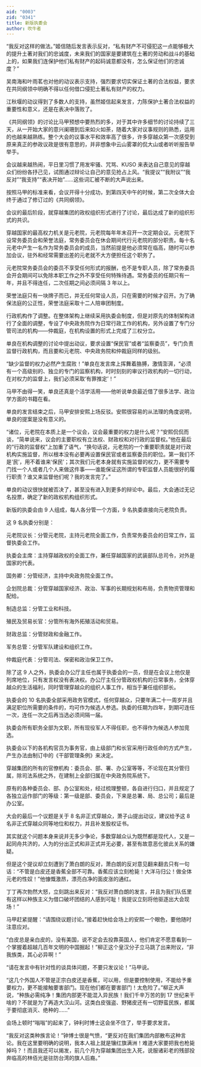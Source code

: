 ```yaml
---
aid: "0003"
zid: "0341"
title: 新版执委会
author: 吹牛者
---
```


“我反对这样的做法。”姬信随后发言表示反对，“私有财产不可侵犯这一点能够极大的提升土著对我们的忠诚度，未来我们的国家是要建筑在土著的劳动和战斗的基础上的，如果我们连保护他们私有财产的起码诚意都没有，怎么保证他们的忠诚度？”

吴南海和叶雨茗也对他的动议表示支持，强烈要求切实保证土著的合法权益，要求在共同纲领中明确不得以任何借口侵犯土著私有财产的权力。

江秋堰的动议得到了多数人的支持，虽然姬信起来发言，力陈保护土著合法权益的重要性和意义，还是在表决中落败了。

《共同纲领》的讨论比马甲预想中要热烈的多，对于其中许多细节的讨论持续了三天，从一开始大家的意兴阑珊到后来如火如荼，随着大家对议事规则的熟悉，运用的也越来越熟练。整个大会的议事水平和效率高了很多，许多穿越众第一次感受到原来真正的参政议政是很有意思的，并非想象中云山雾罩的侃大山或者听听报告举举手。

会议越来越热闹，平日里习惯了用发牢骚、咒骂、KUSO 来表达自己意见的穿越众们纷纷各抒己见，试图通过辩论让自己的意见抢占上风。“我提议”“我附议”“我反对”“我支持”“表决开始”……这些词汇被不断的大声说出来。

按照马甲的标准来看，会议开得十分成功，到第四天中午的时候，第二次全体大会终于通过了修订过的《共同纲领》。

会议的最后阶段，就穿越集团的政权组织形式进行了讨论，最后达成了新的组织形式的共识。

穿越国家的最高权力机关是元老院，元老院每年年末召开一次定期会议。元老院下设常务委员会和荣誉法庭，常务委员会在休会期间代行元老院的部分职责。每十名元老中产生一名作为常务委员会的成员，当然前提是他必须常在临高，随时可以参加会议，驻外和经常需要出差的元老就不大方便担任这个职务了。

元老院常务委员会的委员不享受任何形式的报酬，也不是专职人员，除了常务委员会开会期间可以免除本职工作之外不享受任何特殊待遇。常务委员的任期只有一年，并且不得连任，二次任期之间必须间隔 3 年以上。

荣誉法庭只有一块牌子而已，并无任何常设人员，只在需要的时候才召开。为了确保法庭的公正性，荣誉法庭采取十二人陪审团制度。

行政机构作了调整。在整体架构上继续采用执委会制度，但是对原先的体制架构进行了全面的调整，专设了中央政务院作为日常行政工作的机构，另外设置了专门分管司法的机构——仲裁庭，在机构设置的形式上完成了三权分立。

单良在机构调整的讨论中提出动议，要求设置“保民官”或者“监察委员”，专门负责监督行政机构，而且要和元老院、中央政务院和仲裁庭同样的级别。

“缺少监督的权力必然产生腐败！”单良在发言席上挥舞着胳膊，激情澎湃，“必须有一个高级别的、独立的专门的监察机构，时时刻刻的审议行政机构的一切行动，在对权力的监督上，我们必须采取‘有罪推定’！”

马甲不由得一笑，单良还真是个活学活用——他听说单良最近借了很多法学、政治学方面的书籍在看。

单良的发言结束之后，马甲安排安熙上场反驳。安熙很容易的从法理的角度说明，单良的提案是没有意义的。

“诸位，元老院在本质上是一个议会，议会最重要的权力是什么呢？”安熙侃侃而谈，“简单说来，议会的主要职权有立法权、财政权和对行政的监督权。”他在最后的“行政的监督权”上加重了语气，“换句话说，元老院的一个重要职责就是对行政机构实施监督，所以根本没有必要再设置保民官或者监察委员的职位。第一我们不是‘民’，用不着谁来‘保民’；其次我们元老本身就有实施监督的权力，更不需要专门找一个人或者几个人来做这件事——谁能保证这所谓的专职监督人员能很好的履行职责？谁又来监督他们呢？我的发言完了。”

单良的动议很快就被否决了，甚至没有进入到更多的辩论中。最后，大会通过无记名投票，确定了新的政权机构组织形式。

新版的执委会由 9 人组成，每人各分管一个方面，9 名执委直接向元老院负责。

这 9 名执委分别是：

元老院议长：分管元老院，主持元老院全面工作，负责常务委员会的日常工作，监督执委会工作。

执委会主席：主持穿越政权的全面工作，兼任穿越国家的武装部队总司令，对外是国家的代表。

国务卿：分管经济，主持中央政务院全面工作。

企划院总裁：分管穿越国家经济、政治、军事的长期规划和布局，负责物资管理和配给。

制造总监：分管工业和科技。

殖民及贸易长官：分管所有海外拓殖活动和贸易。

财政总监：分管财政和金融工作。

军务总管：分管军队建设和组织工作。

仲裁庭代表：分管司法、保密和政治保卫工作。

除了这 9 人之外，执委会办公厅主任也属于执委会的一员，但是在会议上他仅是列席地位，只有发言权没有表决权。办公厅主任分管政权机构的日常事务，全体穿越众的生活福利，同时管理穿越众的组织人事工作，相当于兼任组织部长。

执委会的 10 名执委全部采用政务官模式，任何穿越众，只要年满二十一周岁并且满足职位所需要的条件的，均可作为候选人参选。执委的任期为四年，到期可连任一次，连任一次之后再当选必须间隔一届。

执委会所有职务全部为文职，所有现役军人不得任职，也不得作为候选人参加竞选。

执委会以下的各机构官员为事务官，由上级部门和长官采用行政任命的方式产生，产生办法由制订中的《干部管理条例》来决定。

穿越集团的所有的官僚机构：委员会、部、署、办公室等等，不论现在其分管归属，除司法系统之外，在建制上全部归属在中央政务院系统下。

原有的各种委员会、部、办公室和处，经过梳理整顿，各自进行归口，并且规定了各独立运作部门的等级：第一级是部、委员会，下来是总署、局、总公司；最后是办公室。

大会的最后一个议题是关于 8 名非正式穿越众，萧子山提出动议，建议给予这 8 名非正式穿越众同等地位和权力，并且补发股权证书。

其实就这个问题本身来说并无多少争论，多数穿越众认为既然都是现代人，又是一起同舟共济的，人为的分出正式和非正式并无必要，甚至有故意恶化彼此关系的嫌疑。

但是这个提议却立刻遭到了萧白朗的反对，萧白朗的反对意见翻来翻去只有一句话：“不管是白皮还是香蕉全部不可靠。香蕉应该立刻枪毙！大洋马归公！做全体元老的性奴！”他慷慨激昂，漂亮白净的面皮涨的通红。

丁丁再次勃然大怒，立刻跳出来反对：“我反对萧白朗的发言，并且为我们队伍里有这样以种族主义为借口破坏团结的人感到可耻！我提议立刻将他驱逐出大会现场！”

马甲赶紧提醒：“请围绕议题讨论。”接着赶快给会场上的安熙一个眼色，要他随时注意应对。

“白皮总是亲白皮的，没有美国，说不定会去投靠英国人，他们肯定不愿意看到一个掌握着超越几百年文明的中国掘起！”柳正这个皇汉分子立马跳了出来附议，“非我族类，其心必异啊！”

“请在发言中有针对性的谈具体问题，不要只发议论！”马甲说。

“这几个外国人不管是正宗白皮还是香蕉，可以用，但是要控制使用，不能给予重要权力，更不能接触要害部门。现在他们都在要害部门！太危险了。”柳正大声说，“种族必需纯净！集团内部更不能混入异民族！我们千辛万苦的到 17 世纪来干啥的？不就是为了再造大汉山河。这类白皮强盗、野猪皮还有一切野蛮民族，都属于要彻底消灭、绝种的……”

会场上顿时“嗡嗡”的起来了，钟利时博士这会坐不住了，举手要求发言。

“我反对这类种族言论！”钟博士很是气愤，“更反对在我们集团内部散布这种言论。我在这里要明确的说明，我本人祖上就是镶红旗满洲！难道大家要把我也枪毙掉吗？！而且我还可以揭发，前几个月为穿越集团出生入死，说服诸彩老的残部投奔临高的林佰光是驻防台湾的旗人后裔。”

